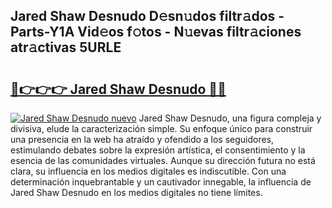 ## Jared Shaw Desnudo D𝚎sn𝚞dos filtr𝚊dos - Parts-Y1A Vid𝚎os f𝚘tos - N𝚞evas filtr𝚊ciones atr𝚊ctivas 5URLE

# <h2><a href="http://mb7vxb.tromn.icu/?c=Jared+Shaw+Desnudo">🔗👉👉👉 Jared Shaw Desnudo 🔗🔗</a></h2>

[![Jared Shaw Desnudo nuevo](https://i.imgur.com/pEAQMta.gif)](http://mb7vxb.tromn.icu/?c=Jared+Shaw+Desnudo)
Jared Shaw Desnudo, una figura compleja y divisiva, elude la caracterización simple. Su enfoque único para construir una presencia en la web ha atraído y ofendido a los seguidores, estimulando debates sobre la expresión artística, el consentimiento y la esencia de las comunidades virtuales. Aunque su dirección futura no está clara, su influencia en los medios digitales es indiscutible. Con una determinación inquebrantable y un cautivador innegable, la influencia de Jared Shaw Desnudo en los medios digitales no tiene límites.

